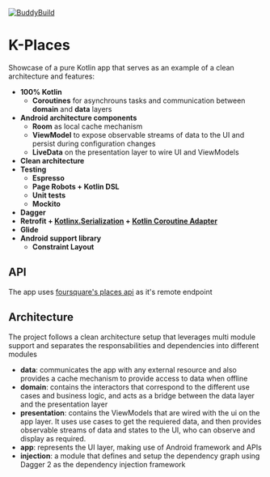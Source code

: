 [![BuddyBuild](https://dashboard.buddybuild.com/api/statusImage?appID=59da4469df6fb700013550f4&branch=master&build=latest)](https://dashboard.buddybuild.com/apps/59da4469df6fb700013550f4/build/latest?branch=master)

# K-Places
Showcase of a pure Kotlin app that serves as an example of a clean architecture and features:

- **100% Kotlin**
  - **Coroutines** for asynchrouns tasks and communication between **domain** and **data** layers
- **Android architecture components**
  - **Room** as local cache mechanism
  - **ViewModel** to expose observable streams of data to the UI and persist during configuration changes
  - **LiveData** on the presentation layer to wire UI and ViewModels
- **Clean architecture**
- **Testing**
  - **Espresso**
  - **Page Robots + Kotlin DSL**
  - **Unit tests**
  - **Mockito**
- **Dagger**
- **Retrofit + [Kotlinx.Serialization](https://github.com/Kotlin/kotlinx.serialization) + [Kotlin Coroutine Adapter](https://github.com/JakeWharton/retrofit2-kotlin-coroutines-adapter)**
- **Glide**
- **Android support library**
  - **Constraint Layout**

## API
The app uses [foursquare's places api](https://developer.foursquare.com/places-api) as it's remote endpoint

## Architecture
The project follows a clean architecture setup that leverages multi module support and separates the responsabilities and dependencies into different modules
- **data**: communicates the app with any external resource and also provides a cache mechanism to provide access to data when offline
- **domain**: contains the interactors that correspond to the different use cases and business logic, and acts as a bridge between the data layer and the presentation layer
- **presentation**: contains the ViewModels that are wired with the ui on the app layer. It uses use cases to get the requiered data, and then provides observable streams of data and states to the UI, who can observe and display as required.
- **app**: represents the UI layer, making use of Android framework and APIs
- **injection**: a module that defines and setup the dependency graph using Dagger 2 as the dependency injection framework

